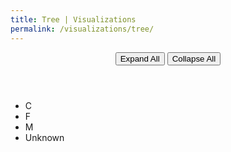 ```yaml
---
title: Tree | Visualizations
permalink: /visualizations/tree/
---
```


<div id="viz">
  <header>
    <button class="expandAll">Expand All</button>
    <button class="collapseAll">Collapse All</button>
  </header>

  <ul>
    <li><i class="fa fa-circle" style="color: orange;"></i> C</li>
    <li><i class="fa fa-circle" style="color: #06d6a0;"></i> F</li>
    <li><i class="fa fa-circle" style="color: purple;"></i> M</li>
    <li><i class="fa fa-circle" style="color: grey;"></i> Unknown</li>
  </ul>
</div>
